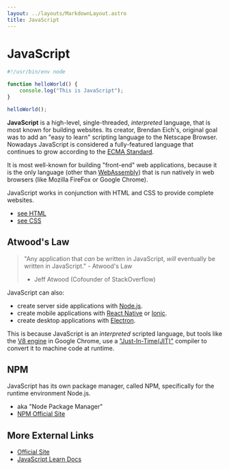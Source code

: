 ```yaml
---
layout: ../layouts/MarkdownLayout.astro
title: JavaScript
---
```


# JavaScript
```javascript 
#!/usr/bin/env node

function helloWorld() {
    console.log("This is JavaScript");
}

helloWorld();
```
**JavaScript** is a high-level, single-threaded, *interpreted* language, that is 
most known for building websites. Its creator, Brendan Eich's, original goal was 
to add an "easy to learn" scripting language to the Netscape Browser. Nowadays 
JavaScript is considered a fully-featured language that continues to grow 
according to the [ECMA Standard](https://www.ecma-international.org/publications-and-standards/standards/ecma-262/).

It is most well-known for building "front-end" web applications, because it is 
the only language (other than [WebAssembly](https://webassembly.org/)) that is 
run natively in web browsers (like Mozilla FireFox or Google Chrome).

JavaScript works in conjunction with HTML and CSS to provide complete websites.
- [see HTML](../html)
- [see CSS](../css)

## Atwood's Law
> "Any application that *can* be written in JavaScript, *will* eventually be 
written in JavaScript." - Atwood's Law 
> - Jeff Atwood (Cofounder of StackOverflow)

JavaScript can also:
- create server side applications with [Node.js](https://nodejs.org/en/).
- create mobile applications with [React Native](https://reactnative.dev/) or 
[Ionic](https://ionicframework.com/).
- create desktop applications with [Electron](https://www.electronjs.org/).

This is because JavaScript is an *interpreted* scripted language, but tools like 
the [V8 engine](https://v8.dev/) in Google Chrome, use a 
["Just-In-Time(JIT)"](https://en.wikipedia.org/wiki/Just-in-time_compilation) 
compiler to convert it to machine code at runtime.

## NPM
JavaScript has its own package manager, called NPM, specifically for the runtime 
environment Node.js.
- aka "Node Package Manager"
- [NPM Official Site](https://www.npmjs.com/)

## More External Links
- [Official Site](https://www.javascript.com/)
- [JavaScript Learn Docs](https://www.javascript.com/learn)
